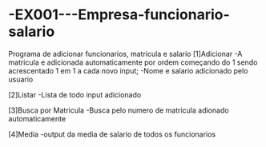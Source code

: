 # -EX001---Empresa-funcionario-salario

Programa de adicionar funcionarios, matricula e salario
   [1]Adicionar
   -A matricula e adicionada automaticamente por ordem começando do 1 sendo acrescentado 1 em 1 a cada novo input;
   -Nome e salario adicionado pelo usuario
   
   [2]Listar
   -Lista de todo input adicionado
   
   [3]Busca por Matricula
   -Busca pelo numero de matricula adionado automaticamente
   
   [4]Media
   -output da media de salario de todos os funcionarios

